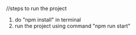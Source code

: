 
//steps to run the project
1. do "npm install" in terminal
2. run the project using command "npm run start"


